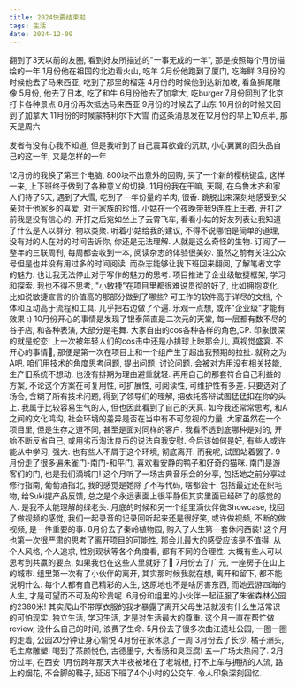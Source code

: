```yaml
---
title: 2024快要结束啦
tags: 生活
date: 2024-12-09
---
```


翻到了3天以前的友圈, 看到好友所描述的"一事无成的一年", 那是按照每个月份描绘的一年
1月份他在祖国的北边看火山, 吃羊
2月份他跑到了厦门, 吃海鲜
3月份的时候他去了马来西亚, 吃到了那里的榴莲
4月份的时候他到达新加坡, 看鱼狮尾雕像
5月份, 他去了日本, 吃了和牛
6月份他去了加拿大, 吃burger
7月份回到了北京打卡各种景点
8月份再次抵达马来西亚
9月份的时候去了山东
10月份的时候又回到了加拿大
11月份的时候蒙特利尔下大雪
而这条消息发在12月份的早上10点半, 那天是周六

发者有没有心我不知道, 但是我听到了自己震耳欲聋的沉默, 小心翼翼的回头品自己的这一年, 又是怎样的一年

12月份的我换了第三个电脑, 800块不出意外的回购, 买了一个新的樱桃键盘, 这样一来, 上下班终于做到了各种意义的切换.
11月份我在干嘛, 天啊, 在乌鲁木齐和家人们待了5天, 遇到了大雪, 吃到了一年份量的羊肉, 很香. 跳脱出来深刻地感受到父亲对于他家乡的喜爱, 对于家族的珍惜. 小姑在一个夜晚带我9连胜上王者, 开打之前我是没有信心的, 开打之后宛如坐上了云霄飞车, 看看小姑的好友列表让我知道了什么是人以群分, 物以类聚. 听着小姑给我的建议, 不得不说哪怕是简单的道理, 没有对的人在对的时间告诉你, 你还是无法理解. 人就是这么奇怪的生物.
订阅了一整年的三联周刊, 每周都会收到一本, 阅读杂志的体验很美妙. 虽然之前有关注公众号但是也并没有用过多的时间阅读. 而杂志能够让我下班回来翻阅, 了解笔者文字的魅力. 也让我无法停止对于写作的魅力的思考.
项目推进了企业级敏捷框架, 学习和探索. 我也不得不思考, "小敏捷"在项目里都很难说贯彻的好了, 比如拥抱变化, 比如说敏捷宣言的价值高的那部分做到了哪些? 可工作的软件高于详尽的文档, 个体和互动高于流程和工具. 几乎把右边做了个遍. 乐观一点想, 或许"企业级"才能有效果 :)
10月份开心的事情是发现了银泰简直是二次元的天堂, 每一层都有数不尽的谷子店, 和各种表演, 大部分是宅舞. 大家自由的cos各种各样的角色,CP. 印象很深的就是蛇恋! 上一次被年轻人们的cos击中还是小排球上映那会儿, 真视觉盛宴.
不开心的事情🙂, 那便是第一次在项目上和一个组产生了超出我预期的拉扯. 就称之为A吧. 咱们用技术的角度思考问题, 提出问题, 讨论问题. 会被对方用没有相关技能, 生产旧系统不想动, 也没有排期为理由避重就轻. 再用自己的那套符合自己利益的方案, 不论这个方案在可复用性, 可扩展性, 可阅读性, 可维护性有多差. 只要选对了场合, 含糊了所有技术问题, 得到了领导们的理解, 把依托答辩试图猛猛扣在你的头上. 我属于比较容易生气的人, 但也因此看到了自己的天真. 如今我还常常思考, 和A之间的文化鸿沟, 社会环境的差异是否在当中有不可忽视的力量. 大家虽然在一个项目里, 但是生存之道不同, 甚至是面对同样的客户. 我看不透到底哪种是对的, 开始不断反省自己, 或用劣币淘汰良币的说法自我安慰. 今后该如何是好, 有些人或许能从中学习, 强大. 也有些人不屑于这个环境, 彻底离开. 而我呢, 试图站着罢了.
9月份走了很多遍朱雀门-南门-和平门, 喜欢看安静的鸭子和好奇的猫咪. 南门是游客们的门, 也是我们滴城门!
这个月听了一场古典音乐会的分享, 包括她之前分享过修行指南, 葡萄酒指北, 我的感觉是她除了不写代码, 啥都会干. 包括最近还在织毛物, 给Suki提产品反馈, 总之是个永远表面上很平静但其实里面已经碎了的感觉的人. 是我不太能理解的绿老头. 月底的时候和另一个组里滴伙伴做Showcase, 找回了做视频的感觉, 我们一起录音的记录回听起来还是很好笑, 或许做视频, 不断的做视频, 是一件重要的事.
8月份去了秦岭植物园, 购入了人生第一套休闲西装! 这个月也第一次很严肃的思考了离开项目的可能性, 那会儿最大的感受应该是不值得. 从个人风格, 个人追求, 性别现状等各个角度看, 都有不同的合理性. 大概有些人可以思考到共赢的要点, 如果我也在这些人里就好了🤤
7月份去了广元, 一座房子在山上的城市. 组里第一次有了小伙伴的离开, 其实那时候我就在想, 离开和留下, 都不能说明什么. 每个人都有自己精彩的人生, 这原地也不是啥厉害东西, 而她云游四海的人生, 才是可望而不可及的珍贵呢.
6月份和组里的小伙伴一起征服了朱雀森林公园的2380米! 其实爬山不带厚衣服的我才暴露了离开父母生活就没有什么生活常识的可怕现实. 独立生活, 学习生活, 才是对生活最大的尊重. 这个月一直在帮忙做review, 没什么自己的时间, 浪费了生命.
5月份去了很多次曲江遗址公园, 一圈一圈的走着, 公园20分钟让身心愉悦
4月份在家休息了一周
3月份去了长沙, 橘子洲头, 毛主席雕塑! 喝到了茶颜悦色, 古德墨宁, 大香肠和臭豆腐! 五一广场太热闹了.
2月份过年, 在西安
1月份跨年那天大半夜被堵在了老城根, 打不上车与拥挤的人流, 路上的烟花, 不合脚的鞋子, 延迟下班了4个小时的公交车, 令人印象深刻回忆.

